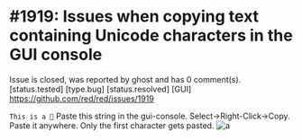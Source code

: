 
#1919: Issues when copying text containing Unicode characters in the GUI console
================================================================================
Issue is closed, was reported by ghost and has 0 comment(s).
[status.tested] [type.bug] [status.resolved] [GUI]
<https://github.com/red/red/issues/1919>

`This is a 👀`
Paste this string in the gui-console.
Select->Right-Click->Copy. Paste it anywhere.
Only the first character gets pasted.
![a](https://cloud.githubusercontent.com/assets/16458742/15417108/f508295e-1e6f-11e6-87b0-4f6d555b301e.gif)



